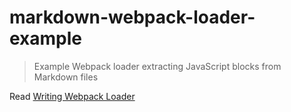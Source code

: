 # markdown-webpack-loader-example
> Example Webpack loader extracting JavaScript blocks from Markdown files

Read [Writing Webpack Loader](https://glebbahmutov.com/blog/writing-webpack-loader/)
